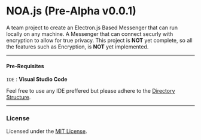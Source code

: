 # NOA.js (Pre-Alpha v0.0.1)

A team project to create an Electron.js Based Messenger that can run locally on any machine. A Messenger that can connect securly with encryption to allow for true privacy. This project is **NOT** yet complete, so all the features such as Encryption, is **NOT** yet implemented.

---
#### Pre-Requisites
`IDE` : **Visual Studio Code**

Feel free to use any IDE preffered but please adhere to the [Directory Structure](docs/dir_structure.md).

---
### License
Licensed under the [MIT License](LICENSE).
